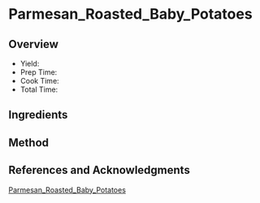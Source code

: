 # Parmesan_Roasted_Baby_Potatoes

## Overview

- Yield:
- Prep Time:
- Cook Time:
- Total Time:

## Ingredients


## Method



## References and Acknowledgments

[Parmesan_Roasted_Baby_Potatoes](http://www.theyummylife.com/Parmesan_Roasted_Baby_Potatoes)
